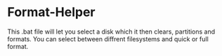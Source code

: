 # Format-Helper
This .bat file will let you select a disk which it then clears, partitions and formats. You can select between diffrent filesystems and quick or full format.
